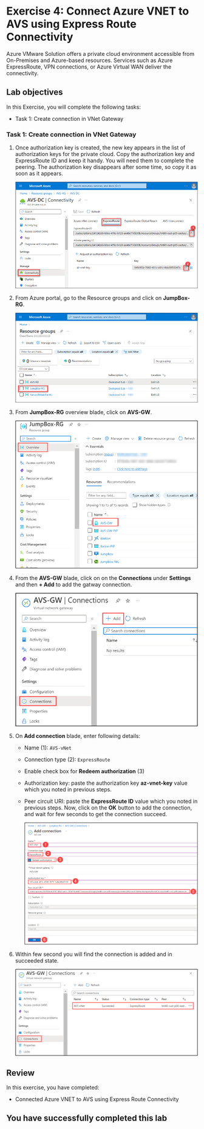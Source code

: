 # Exercise 4: Connect Azure VNET to AVS using Express Route Connectivity 

Azure VMware Solution offers a private cloud environment accessible from On-Premises and Azure-based resources. Services such as Azure ExpressRoute, VPN connections, or Azure Virtual WAN deliver the connectivity.

## Lab objectives

In this Exercise, you will complete the following tasks:

+ Task 1: Create connection in VNet Gateway

### Task 1: Create connection in VNet Gateway

1. Once authorization key is created, the new key appears in the list of authorization keys for the private cloud. Copy the authorization key and ExpressRoute ID and keep it handy. You will need them to complete the peering. The authorization key disappears after some time, so copy it as soon as it appears.

   ![Notedown authorization key](../Images/copy-id-and-key.jpg)

2. From Azure portal, go to the Resource groups and click on **JumpBox-RG**.

   ![Select JumpBox RG](../Images/select-jumpbox-rg.jpg)

3. From **JumpBox-RG** overview blade, click on **AVS-GW**.

   ![Select JumpBox gateway](../Images/M1-T1-E2-O1.png)

4. From the **AVS-GW** blade, click on on the **Connections** under **Settings** and then **+ Add** to add the gatway connection.
    
   ![Add gateway connection](../Images/img.png)
   
5. On **Add connection** blade, enter following details:
     * Name (1): `AVS-vNet`
     * Connection type (2): `ExpressRoute`
     * Enable check box for **Redeem authorization** (3)
     * Authorization key: paste the authorization key **az-vnet-key** value which you noted in previous steps. 
     * Peer circuit URI: paste the **ExpressRoute ID** value which you noted in previous steps.
    Now, click on the **OK** button to add the connection, and wait for few seconds to get the connection succeed.
    
       ![Add Gateway Connection](../Images/M1-T1-S5.png)
    
6. Within few second you will find the connection is added and in succeeded state.

      ![Gateway Connection Succeed](../Images/AVS-GW.png)

## Review
In this exercise, you have completed:
- Connected Azure VNET to AVS using Express Route Connectivity

## You have successfully completed this lab
 
